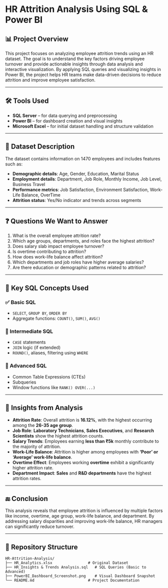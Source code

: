 # HR Attrition Analysis Using SQL & Power BI

## 📊 Project Overview

This project focuses on analyzing employee attrition trends using an HR dataset. The goal is to understand the key factors driving employee turnover and provide actionable insights through data analysis and interactive visualization. By applying SQL queries and visualizing insights in Power BI, the project helps HR teams make data-driven decisions to reduce attrition and improve employee satisfaction.

---

## 🛠️ Tools Used

- **SQL Server** – for data querying and preprocessing
- **Power BI** – for dashboard creation and visual insights
- **Microsoft Excel** – for initial dataset handling and structure validation

---

## 📂 Dataset Description

The dataset contains information on 1470 employees and includes features such as:

- **Demographic details**: Age, Gender, Education, Marital Status
- **Employment details**: Department, Job Role, Monthly Income, Job Level, Business Travel
- **Performance metrics**: Job Satisfaction, Environment Satisfaction, Work-Life Balance, OverTime
- **Attrition status**: Yes/No indicator and trends across segments

---

## ❓ Questions We Want to Answer

1. What is the overall employee attrition rate?
2. Which age groups, departments, and roles face the highest attrition?
3. Does salary slab impact employee turnover?
4. Is overtime contributing to attrition?
5. How does work-life balance affect attrition?
6. Which departments and job roles have higher average salaries?
7. Are there education or demographic patterns related to attrition?

---

## 🧠 Key SQL Concepts Used

### ✅ Basic SQL
- `SELECT`, `GROUP BY`, `ORDER BY`
- Aggregate functions: `COUNT()`, `SUM()`, `AVG()`

### 🔁 Intermediate SQL
- `CASE` statements
- `JOIN` logic (if extended)
- `ROUND()`, aliases, filtering using `WHERE`

### 🧮 Advanced SQL
- Common Table Expressions (CTEs)
- Subqueries
- Window functions like `RANK() OVER(...)`

---

## 📌 Insights from Analysis

- **Attrition Rate**: Overall attrition is **16.12%**, with the highest occurring among the **26-35 age group**.
- **Job Role**: **Laboratory Technicians**, **Sales Executives**, and **Research Scientists** show the highest attrition counts.
- **Salary Trends**: Employees earning **less than ₹5k** monthly contribute to the majority of attrition.
- **Work-Life Balance**: Attrition is higher among employees with **‘Poor’ or ‘Average’ work-life balance**.
- **Overtime Effect**: Employees working **overtime** exhibit a significantly higher attrition rate.
- **Department Impact**: **Sales** and **R&D departments** have the highest attrition rates.

---

## 🔚 Conclusion

This analysis reveals that employee attrition is influenced by multiple factors like income, overtime, age group, work-life balance, and department. By addressing salary disparities and improving work-life balance, HR managers can significantly reduce turnover.

---

## 📁 Repository Structure

```plaintext
HR-Attrition-Analysis/
├── HR_Analytics.xlsx                # Original Dataset
├── HR_Insights & Trends Analysis.sql   # SQL Queries (Basic to Advanced)
├── PowerBI_Dashboard_Screenshot.png    # Visual Dashboard Snapshot
└── README.md                        # Project Documentation
